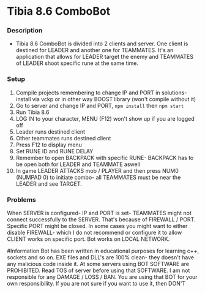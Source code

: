 # Tibia 8.6 ComboBot

### Description

- Tibia 8.6 ComboBot is divided into 2 clients and server. One client is destined for LEADER and another one for TEAMMATES. It's an application that allows for LEADER target the enemy and TEAMMATES of LEADER shoot specific rune at the same time.

### Setup
1. Compile projects remembering to change IP and PORT in solutions- install via vckp or in other way BOOST library (won't compile without it)
2. Go to server and change IP and PORT, `npm install` then `npm start`
3. Run Tibia 8.6
4. LOG IN to your character, MENU (F12) won't show up if you are logged off
4. Leader runs destined client
5. Other teammates runs destined client
6. Press F12 to display menu
7. Set RUNE ID and RUNE DELAY
8. Remember to open BACKPACK with specific RUNE- BACKPACK has to be open both for LEADER and TEAMMATE aswell
8. In game LEADER ATTACKS mob / PLAYER and then press NUM0 (NUMPAD 0) to initiate combo- all TEAMMATES must be near the LEADER and see TARGET.


### Problems
When SERVER is configured- IP and PORT is set- TEAMMATES might not connect successfully to the SERVER. That's because of FIREWALL / PORT. Specific PORT might be closed. In some cases you might want to either disable FIREWALL- which I do not recommend or configure it to allow CLIENT works on specific port. Bot works on LOCAL NETWORK.

#Information
Bot has been written in educational purposes for learning c++, sockets and so on. EXE files and DLL's are 100% clean- they doesn't have any malicious code inside it. At some servers using BOT SOFTWARE are PROHIBITED. Read TOS of server before using that SOFTWARE. I am not responsible for any DAMAGE / LOSS / BAN. You are using that BOT for your own responsibility. If you are not sure if you want to use it, then DON'T
